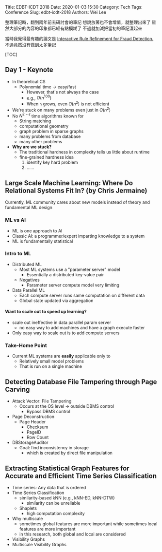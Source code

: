 Title: EDBT-ICDT 2018
Date: 2020-01-03 15:30
Category: Tech
Tags: Conference
Slug: edbt-icdt-2018
Authors: Wei Lee

整理筆記時，翻到兩年前去研討會的筆記
想說放著也不會增值，就整理出來了
雖然大部分的內容的印象都已經有點模糊了
不過就加減把當初的筆記湊起來

<!--more-->

當時我覺得最有趣的論文是 [Interactive Rule Refinement for Fraud Detection.](http://www.vldb.org/pvldb/vol9/p1465-milo.pdf)
不過竟然沒有做到太多筆記

[TOC]

## Day 1 - Keynote
* In theoretical CS
    * Polynomial time → easy/fast
        * However, that's not always the case
        * e.g., $O(n^{100})$
        * When `n` grows, even $O(n^2)$ is not efficient
* We're stuck on many problems even just in $O(n^2)$
* No $N^{2-\epsilon}$ time algorithms known for
    * String matching
    * computational geometry
    * graph problem in sparse graphs
    * many problems from database
    * many other problems
* **Why are we stuck?**
    * The traditional hardness in complexity tells us little about runtime
    * fine-grained hardness idea
        1. identify key hard problem
        2. ......

## Large Scale Machine Learning: Where Do Relational Systems Fit In? (by Chris Jermaine)

Currently, ML community cares about new models instead of theory and fundamental ML design

### ML vs AI
* ML is one approach to AI
* Classic AI: a programmer/expert imparting knowledge to a system
* ML is fundamentally statistical

### Intro to ML
* Distributed ML
    * Most ML systems use a "parameter server" model
        * Essentially a distributed key-value pair
    * Negatives
        * Parameter server compute model very limiting
* Data Parallel ML
    * Each compute server runs same computation on different data
    * Global state updated via aggregation

#### Want to scale out to speed up learning?
* scale out ineffective in data parallel param server
    * no easy way to add machines and have a graph execute faster
* Only easy way to scale out is to add compute servers

### Take-Home Point
* Current ML systems are **easily** applicable only to
    * Relatively small model problems
    * That is run on a single machine

## Detecting Database File Tampering through Page Carving
* Attack Vector: File Tampering
    * Occurs at the OS level → outside DBMS control
        * Bypass DBMS control
* Page Deconstruction
    * Page Header
        * Checksum
        * PageID
        * Row Count
* DBStorageAuditor
    * Goal: find inconsistency in storage
        * which is created by direct file manipulation

## Extracting Statistical Graph Features for Accurate and Efficient Time Series Classification
* Time series: Any data that is ordered
* Time Series Classification
    * similarity-based kNN (e.g., kNN-ED, kNN-DTW)
        * similarity can be unreliable
    * Shaplets
        * high computation complexity
* Why multiscale
    * sometimes global features are more important while sometimes local features are more important
    * in this research, both global and local are considered
* Visibility Graphs
* Multiscale Visibility Graphs
